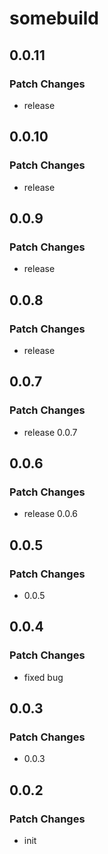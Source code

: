 # somebuild

## 0.0.11

### Patch Changes

- release

## 0.0.10

### Patch Changes

- release

## 0.0.9

### Patch Changes

- release

## 0.0.8

### Patch Changes

- release

## 0.0.7

### Patch Changes

- release 0.0.7

## 0.0.6

### Patch Changes

- release 0.0.6

## 0.0.5

### Patch Changes

- 0.0.5

## 0.0.4

### Patch Changes

- fixed bug

## 0.0.3

### Patch Changes

- 0.0.3

## 0.0.2

### Patch Changes

- init
